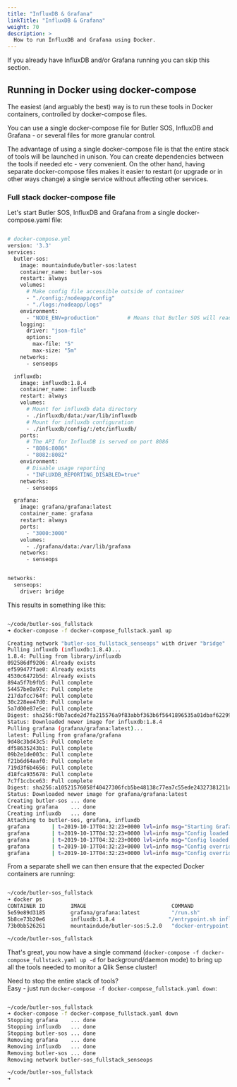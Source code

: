 ```yaml
---
title: "InfluxDB & Grafana"
linkTitle: "InfluxDB & Grafana"
weight: 70
description: >
  How to run InfluxDB and Grafana using Docker.
---
```


If you already have InfluxDB and/or Grafana running you can skip this section.

## Running in Docker using docker-compose

The easiest (and arguably the best) way is to run these tools in Docker containers, controlled by docker-compose files.  

You can use a single docker-compose file for Butler SOS, InfluxDB and Grafana - or several files for more granular control.  

The advantage of using a single docker-compose file is that the entire stack of tools will be launched in unison. You can create dependencies between the tools if needed etc - very convenient.
On the other hand, having separate docker-compose files makes it easier to restart (or upgrade or in other ways change) a single service without affecting other services.

### Full stack docker-compose file

Let's start Butler SOS, InfluxDB and Grafana from a single docker-compose.yaml file:

```bash

# docker-compose.yml
version: '3.3'
services:
  butler-sos:
    image: mountaindude/butler-sos:latest
    container_name: butler-sos
    restart: always
    volumes:
      # Make config file accessible outside of container
      - "./config:/nodeapp/config"
      - "./logs:/nodeapp/logs"
    environment:
      - "NODE_ENV=production"         # Means that Butler SOS will read config data from production.yaml 
    logging:
      driver: "json-file"
      options:
        max-file: "5"
        max-size: "5m"
    networks:
      - senseops

  influxdb:
    image: influxdb:1.8.4
    container_name: influxdb
    restart: always
    volumes:
      # Mount for influxdb data directory
      - ./influxdb/data:/var/lib/influxdb
      # Mount for influxdb configuration
      - ./influxdb/config/:/etc/influxdb/
    ports:
      # The API for InfluxDB is served on port 8086
      - "8086:8086"
      - "8082:8082"
    environment:
      # Disable usage reporting
      - "INFLUXDB_REPORTING_DISABLED=true"
    networks:
      - senseops

  grafana:
    image: grafana/grafana:latest
    container_name: grafana
    restart: always
    ports:
      - "3000:3000"
    volumes:
      - ./grafana/data:/var/lib/grafana
    networks:
      - senseops


networks:
  senseops:
    driver: bridge

```


This results in something like this:

```bash

~/code/butler-sos_fullstack
➜ docker-compose -f docker-compose_fullstack.yaml up

Creating network "butler-sos_fullstack_senseops" with driver "bridge"
Pulling influxdb (influxdb:1.8.4)...
1.8.4: Pulling from library/influxdb
092586df9206: Already exists
ef599477fae0: Already exists
4530c6472b5d: Already exists
894a5f7b9fb5: Pull complete
54457be0a97c: Pull complete
217dafcc764f: Pull complete
30c228ee47d0: Pull complete
5a7d00e87e5e: Pull complete
Digest: sha256:f0b7acde2d7fa215576a9f83abbf363b6f5641896535a01dbaf62299ab2272f9
Status: Downloaded newer image for influxdb:1.8.4
Pulling grafana (grafana/grafana:latest)...
latest: Pulling from grafana/grafana
9d48c3bd43c5: Pull complete
df58635243b1: Pull complete
09b2e1de003c: Pull complete
f21b6d64aaf0: Pull complete
719d3f6b4656: Pull complete
d18fca935678: Pull complete
7c7f1ccbce63: Pull complete
Digest: sha256:a10521576058f40427306fcb5be48138c77ea7c55ede24327381211e653f478a
Status: Downloaded newer image for grafana/grafana:latest
Creating butler-sos ... done
Creating grafana    ... done
Creating influxdb   ... done
Attaching to butler-sos, grafana, influxdb
grafana       | t=2019-10-17T04:32:23+0000 lvl=info msg="Starting Grafana" logger=server version=6.4.3 commit=3a2bfb7 branch=HEAD compiled=2019-10-16T09:32:09+0000
grafana       | t=2019-10-17T04:32:23+0000 lvl=info msg="Config loaded from" logger=settings file=/usr/share/grafana/conf/defaults.ini
grafana       | t=2019-10-17T04:32:23+0000 lvl=info msg="Config loaded from" logger=settings file=/etc/grafana/grafana.ini
grafana       | t=2019-10-17T04:32:23+0000 lvl=info msg="Config overridden from command line" logger=settings arg="default.paths.data=/var/lib/grafana"
grafana       | t=2019-10-17T04:32:23+0000 lvl=info msg="Config overridden from command line" logger=settings arg="default.paths.logs=/var/log/grafana"

```

From a separate shell we can then ensure that the expected Docker containers are running:

```bash

~/code/butler-sos_fullstack
➜ docker ps
CONTAINER ID        IMAGE                           COMMAND                  CREATED             STATUS                    PORTS                                            NAMES
5e59e89d3185        grafana/grafana:latest          "/run.sh"                7 minutes ago       Up 37 seconds             0.0.0.0:3000->3000/tcp                           grafana
5b8ce73b20e6        influxdb:1.8.4                 "/entrypoint.sh infl…"   7 minutes ago       Up 36 seconds             0.0.0.0:8082->8082/tcp, 0.0.0.0:8086->8086/tcp   influxdb
73b0bb526261        mountaindude/butler-sos:5.2.0   "docker-entrypoint.s…"   7 minutes ago       Up 37 seconds (healthy)                                                    butler-sos

~/code/butler-sos_fullstack

```

That's great, you now have a single command (```docker-compose -f docker-compose_fullstack.yaml up -d``` for background/daemon mode) to bring up all the tools needed to monitor a Qlik Sense cluster!

Need to stop the entire stack of tools?  
Easy - just run `docker-compose -f docker-compose_fullstack.yaml down`:

```bash

~/code/butler-sos_fullstack
➜ docker-compose -f docker-compose_fullstack.yaml down
Stopping grafana    ... done
Stopping influxdb   ... done
Stopping butler-sos ... done
Removing grafana    ... done
Removing influxdb   ... done
Removing butler-sos ... done
Removing network butler-sos_fullstack_senseops

~/code/butler-sos_fullstack
➜

```
